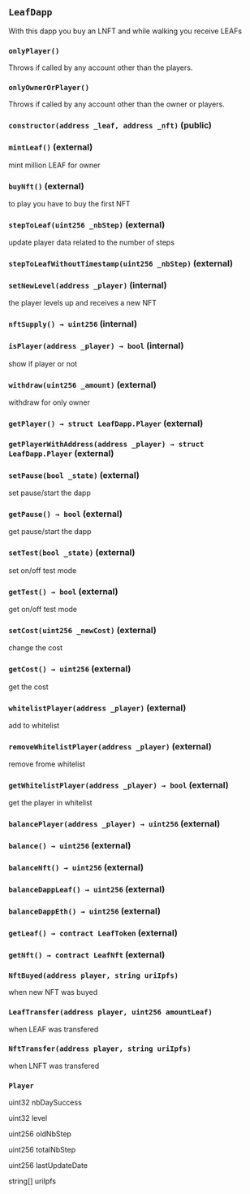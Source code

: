 ## `LeafDapp`

With this dapp you buy an LNFT and while walking you receive LEAFs



### `onlyPlayer()`



Throws if called by any account other than the players.

### `onlyOwnerOrPlayer()`



Throws if called by any account other than the owner or players.


### `constructor(address _leaf, address _nft)` (public)





### `mintLeaf()` (external)



mint million LEAF for owner

### `buyNft()` (external)



to play you have to buy the first NFT

### `stepToLeaf(uint256 _nbStep)` (external)



update player data related to the number of steps


### `stepToLeafWithoutTimestamp(uint256 _nbStep)` (external)





### `setNewLevel(address _player)` (internal)



the player levels up and receives a new NFT


### `nftSupply() → uint256` (internal)





### `isPlayer(address _player) → bool` (internal)



show if player or not

### `withdraw(uint256 _amount)` (external)



withdraw for only owner


### `getPlayer() → struct LeafDapp.Player` (external)





### `getPlayerWithAddress(address _player) → struct LeafDapp.Player` (external)





### `setPause(bool _state)` (external)



set pause/start the dapp

### `getPause() → bool` (external)



get pause/start the dapp

### `setTest(bool _state)` (external)



set on/off test mode

### `getTest() → bool` (external)



get on/off test mode

### `setCost(uint256 _newCost)` (external)



change the cost

### `getCost() → uint256` (external)



get the cost

### `whitelistPlayer(address _player)` (external)



add to whitelist


### `removeWhitelistPlayer(address _player)` (external)



remove frome whitelist


### `getWhitelistPlayer(address _player) → bool` (external)



get the player in whitelist

### `balancePlayer(address _player) → uint256` (external)





### `balance() → uint256` (external)





### `balanceNft() → uint256` (external)





### `balanceDappLeaf() → uint256` (external)





### `balanceDappEth() → uint256` (external)





### `getLeaf() → contract LeafToken` (external)





### `getNft() → contract LeafNft` (external)






### `NftBuyed(address player, string uriIpfs)`



when new NFT was buyed

### `LeafTransfer(address player, uint256 amountLeaf)`



when LEAF was transfered

### `NftTransfer(address player, string uriIpfs)`



when LNFT was transfered


### `Player`


uint32 nbDaySuccess


uint32 level


uint256 oldNbStep


uint256 totalNbStep


uint256 lastUpdateDate


string[] uriIpfs



